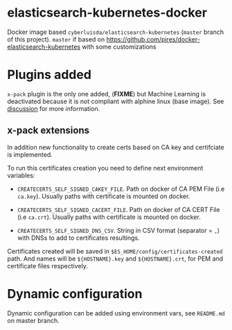 # elasticsearch-kubernetes-docker
Docker image based `cyberluisda/elasticsearch-kubernetes` (`master` branch of
this project). `master` if based on https://github.com/pires/docker-elasticsearch-kubernetes with some customizations

# Plugins added #

`x-pack` plugin is the only one added, (**FIXME**) but Machine Learning is
deactivated because it is not compliant with alphine linux (base image). See
[discussion](https://discuss.elastic.co/t/elasticsearch-failing-to-start-due-to-x-pack/85125/7)
for more information.

## x-pack extensions ##

In addition new functionality to create certs based on CA key and certifciate
is implemented.

To run this certificates creation you need to define next environment variables:

* `CREATECERTS_SELF_SIGNED_CAKEY_FILE`. Path on docker of CA PEM File (i.e `ca.key`).
  Usually paths with certificate is mounted on docker.

* `CREATECERTS_SELF_SIGNED_CACERT_FILE`. Path on docker of CA CERT File (i.e `ca.crt`).
  Usually paths with certificate is mounted on docker.

* `CREATECERTS_SELF_SIGNED_DNS_CSV`. String in CSV format (separator = `,`) with
  DNSs to add to certificates resultings.

Certificates created will be saved in `$ES_HOME/config/certificates-created` path.
And names will be `${HOSTNAME}.key` and `${HOSTNAME}.crt`, for PEM and certificate
files respectively.

# Dynamic configuration #

Dynamic configuration can be added using environment vars, see `README.md` on
master branch.
